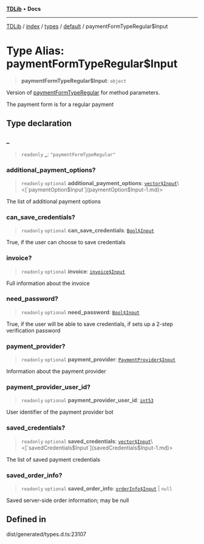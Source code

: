 [**TDLib**](../../../../../../README.md) • **Docs**

***

[TDLib](../../../../../../modules.md) / [index](../../../../../README.md) / [types](../../../README.md) / [default](../README.md) / paymentFormTypeRegular$Input

# Type Alias: paymentFormTypeRegular$Input

> **paymentFormTypeRegular$Input**: `object`

Version of [paymentFormTypeRegular](paymentFormTypeRegular.md) for method parameters.

The payment form is for a regular payment

## Type declaration

### \_

> `readonly` **\_**: `"paymentFormTypeRegular"`

### additional\_payment\_options?

> `readonly` `optional` **additional\_payment\_options**: [`vector$Input`](vector$Input.md)\<[`paymentOption$Input`](paymentOption$Input-1.md)\>

The list of additional payment options

### can\_save\_credentials?

> `readonly` `optional` **can\_save\_credentials**: [`Bool$Input`](Bool$Input.md)

True, if the user can choose to save credentials

### invoice?

> `readonly` `optional` **invoice**: [`invoice$Input`](invoice$Input-1.md)

Full information about the invoice

### need\_password?

> `readonly` `optional` **need\_password**: [`Bool$Input`](Bool$Input.md)

True, if the user will be able to save credentials, if sets up a 2-step verification password

### payment\_provider?

> `readonly` `optional` **payment\_provider**: [`PaymentProvider$Input`](PaymentProvider$Input.md)

Information about the payment provider

### payment\_provider\_user\_id?

> `readonly` `optional` **payment\_provider\_user\_id**: [`int53`](int53-1.md)

User identifier of the payment provider bot

### saved\_credentials?

> `readonly` `optional` **saved\_credentials**: [`vector$Input`](vector$Input.md)\<[`savedCredentials$Input`](savedCredentials$Input-1.md)\>

The list of saved payment credentials

### saved\_order\_info?

> `readonly` `optional` **saved\_order\_info**: [`orderInfo$Input`](orderInfo$Input-1.md) \| `null`

Saved server-side order information; may be null

## Defined in

dist/generated/types.d.ts:23107

